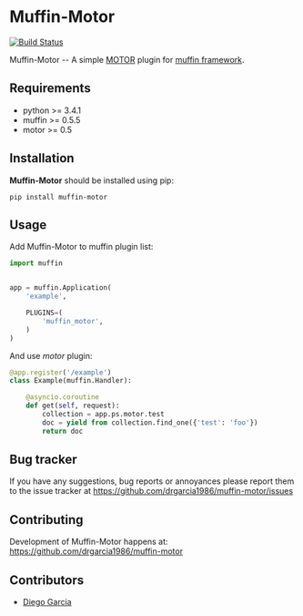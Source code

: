 # Muffin-Motor
[![Build Status](https://travis-ci.org/drgarcia1986/muffin-motor.svg)](https://travis-ci.org/drgarcia1986/muffin-motor)

Muffin-Motor -- A simple [MOTOR](https://github.com/mongodb/motor) plugin for [muffin framework](https://github.com/klen/muffin).


## Requirements

- python >= 3.4.1
- muffin >= 0.5.5
- motor >= 0.5

## Installation

**Muffin-Motor** should be installed using pip:
```
pip install muffin-motor
```

## Usage

Add Muffin-Motor to muffin plugin list:

```python
import muffin


app = muffin.Application(
	'example',

	PLUGINS=(
		'muffin_motor',
	)
)
```

And use *motor* plugin:

```python
@app.register('/example')
class Example(muffin.Handler):

    @asyncio.coroutine
    def get(self, request):
        collection = app.ps.motor.test
        doc = yield from collection.find_one({'test': 'foo'})
        return doc
```
## Bug tracker

If you have any suggestions, bug reports or
annoyances please report them to the issue tracker
at https://github.com/drgarcia1986/muffin-motor/issues

## Contributing

Development of Muffin-Motor happens at: https://github.com/drgarcia1986/muffin-motor


## Contributors
* [Diego Garcia](https://github.com/drgarcia1986)
